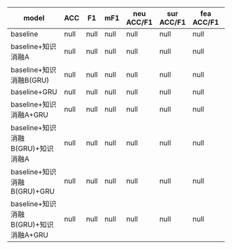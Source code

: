 |model|ACC|F1|mF1|neu ACC/F1|sur ACC/F1|fea ACC/F1|sad ACC/F1|joy ACC/F1|dis ACC/F1|ang ACC/F1|
|----|----|----|----|----|----|----|----|----|----|----|
|baseline|null|null|null|null|null|null|null|null|null|
|baseline+知识消融A|null|null|null|null|null|null|null|null|null|
|baseline+知识消融B(GRU)|null|null|null|null|null|null|null|null|null|
|baseline+GRU|null|null|null|null|null|null|null|null|null|
|baseline+知识消融A+GRU|null|null|null|null|null|null|null|null|null|
|baseline+知识消融B(GRU)+知识消融A|null|null|null|null|null|null|null|null|null|
|baseline+知识消融B(GRU)+GRU|null|null|null|null|null|null|null|null|null|
|baseline+知识消融B(GRU)+知识消融A+GRU|null|null|null|null|null|null|null|null|null|

